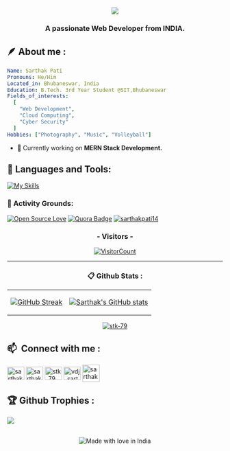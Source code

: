<h1 align="center" >
  <img src="https://readme-typing-svg.herokuapp.com?color=%&lines=Hii+there👋,+I'm+Sarthak.">
</h1>

<h3 align="center" >A passionate Web Developer from INDIA.</h3>
<h2 align="left">🪶 About me :</h2>

```yml
Name: Sarthak Pati
Pronouns: He/Him
Located_in: Bhubaneswar, India
Education: B.Tech. 3rd Year Student @SIT,Bhubaneswar
Fields_of_interests: 
  [
    "Web Development", 
    "Cloud Computing", 
    "Cyber Security"
  ]
Hobbies: ["Photography", "Music", "Volleyball"]
```

- 🌱 Currently working on **MERN Stack Development.**

<h2 align="left">🔧 Languages and Tools:</h2>
<p align="left">

[![My Skills](https://skillicons.dev/icons?i=react,html,css,bootstrap,tailwind,mongodb,express,nodejs,js,python,java,postman,vscode,atom,mysql,linux,git,eclipse,aws,md,netlify&theme=dark)](https://skillicons.dev)

<!-- <img src="https://cdn.jsdelivr.net/gh/devicons/devicon/icons/npm/npm-original-wordmark.svg" height="30" width="35" alt="npm logo"  /> -->

</p>

<h3>📌 Activity Grounds:</h3> 

[![Open Source Love](https://badges.frapsoft.com/os/v1/open-source.svg?v=103)](https://github.com/Stk-79) [![Quora Badge](https://img.shields.io/badge/-Sarthak%20Pati-brown?style=flat&logo=Quora&logoColor=white&link=https://www.quora.com/profile/Sarthak-Pati-4)](https://www.quora.com/profile/Sarthak-Pati-4) <a href="https://twitter.com/sarthakpati14" target="blank"><img src="https://img.shields.io/twitter/follow/Sarthakpati14?logo=twitter&style=flat" alt="sarthakpati14" /></a>

<h3 align="center">- Visitors -</h3>
<a align="center" href="https://profile-counter.glitch.me/{Stk-79}/count.svg">

![VisitorCount](https://profile-counter.glitch.me/{Stk-79}/count.svg)

</a>

---
<h3 align="center">📋 Github Stats :</h3>
<table align="center" >
 <tr>
 <td>
    <p><a href="#">

![GitHub Streak](https://streak-stats.demolab.com?user=Stk-79&theme=neon-dark&border_radius=6&date_format=j%20M%5B%20Y%5D)
</a></p>

 </td>
 <td >
    <p ><a href="#" >

![Sarthak's GitHub stats](https://github-readme-stats.vercel.app/api?username=Stk-79&show_icons=true&border_radius=6&theme=chartreuse-dark)
</a></p>

 </td>
 </tr>
</table>

<div align="center" >
    <a href="https://github.com/Stk-79"><img align="center" src="https://github-readme-stats.vercel.app/api/top-langs?username=stk-79&show_icons=true&border_radius=6&theme=algolia&locale=en&layout=compact" alt="stk-79" /></a>
</div>

<h2 align="left">📫&nbsp Connect with me :</h2>
<p align="left">
<a href="https://linkedin.com/in/sarthak-pati-007" target="blank"><img align="center" src="https://raw.githubusercontent.com/rahuldkjain/github-profile-readme-generator/master/src/images/icons/Social/linked-in-alt.svg" alt="sarthak-pati-007" height="30" width="40" /></a>
<a href="https://twitter.com/sarthakpati14" target="blank"><img align="center" src="https://raw.githubusercontent.com/rahuldkjain/github-profile-readme-generator/master/src/images/icons/Social/twitter.svg" alt="sarthakpati14" height="30" width="40" /></a>
<a href="https://dev.to/stk_79" target="blank"><img align="center" src="https://raw.githubusercontent.com/rahuldkjain/github-profile-readme-generator/master/src/images/icons/Social/devto.svg" alt="stk_79" height="30" width="40" /></a>
<a href="https://instagram.com/vdj_sarthak_" target="blank"><img align="center" src="https://raw.githubusercontent.com/rahuldkjain/github-profile-readme-generator/master/src/images/icons/Social/instagram.svg" alt="vdj_sarthak_" height="30" width="40" /></a>
<a href="https://www.hackerrank.com/sarthak07_dev" target="blank"><img align="center" src="https://raw.githubusercontent.com/rahuldkjain/github-profile-readme-generator/master/src/images/icons/Social/hackerrank.svg" alt="sarthak07_dev" height="40" width="40" /></a>
</p>

<h2 alin="left">🏆 Github Trophies : </h2>
<p align="left"> <a href="https://github.com/Stk-79"><img src="https://github-profile-trophy.vercel.app/?username=stk-79&theme=darkhub&margin-w=2"/></a></p>
<br>
<div align="center">
    <img src="https://madewithlove.now.sh/in?heart=true&colorA=%230a0a0a&colorB=%23e70756&template=for-the-badge" alt="Made with love in India">
</div>
